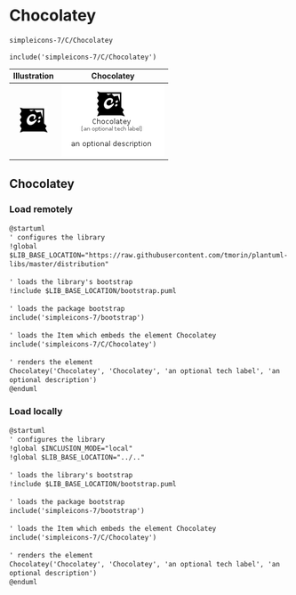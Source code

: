 # Chocolatey


```text
simpleicons-7/C/Chocolatey
```

```text
include('simpleicons-7/C/Chocolatey')
```



| Illustration | Chocolatey |
| :---: | :---: |
| ![illustration for Illustration](../../simpleicons-7/C/Chocolatey.png) | ![illustration for Chocolatey](../../simpleicons-7/C/Chocolatey.Local.png) |




## Chocolatey

### Load remotely
```plantuml
@startuml
' configures the library
!global $LIB_BASE_LOCATION="https://raw.githubusercontent.com/tmorin/plantuml-libs/master/distribution"

' loads the library's bootstrap
!include $LIB_BASE_LOCATION/bootstrap.puml

' loads the package bootstrap
include('simpleicons-7/bootstrap')

' loads the Item which embeds the element Chocolatey
include('simpleicons-7/C/Chocolatey')

' renders the element
Chocolatey('Chocolatey', 'Chocolatey', 'an optional tech label', 'an optional description')
@enduml
```

### Load locally
```plantuml
@startuml
' configures the library
!global $INCLUSION_MODE="local"
!global $LIB_BASE_LOCATION="../.."

' loads the library's bootstrap
!include $LIB_BASE_LOCATION/bootstrap.puml

' loads the package bootstrap
include('simpleicons-7/bootstrap')

' loads the Item which embeds the element Chocolatey
include('simpleicons-7/C/Chocolatey')

' renders the element
Chocolatey('Chocolatey', 'Chocolatey', 'an optional tech label', 'an optional description')
@enduml
```

